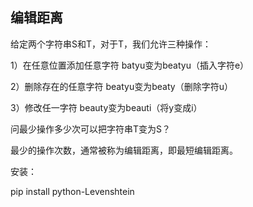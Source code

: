 ## 编辑距离


给定两个字符串S和T，对于T，我们允许三种操作：

1）在任意位置添加任意字符  batyu变为beatyu（插入字符e）

2）删除存在的任意字符  beatyu变为beaty（删除字符u）

3）修改任一字符  beauty变为beauti（将y变成i）

问最少操作多少次可以把字符串T变为S？

最少的操作次数，通常被称为编辑距离，即最短编辑距离。

安装：

pip install python-Levenshtein